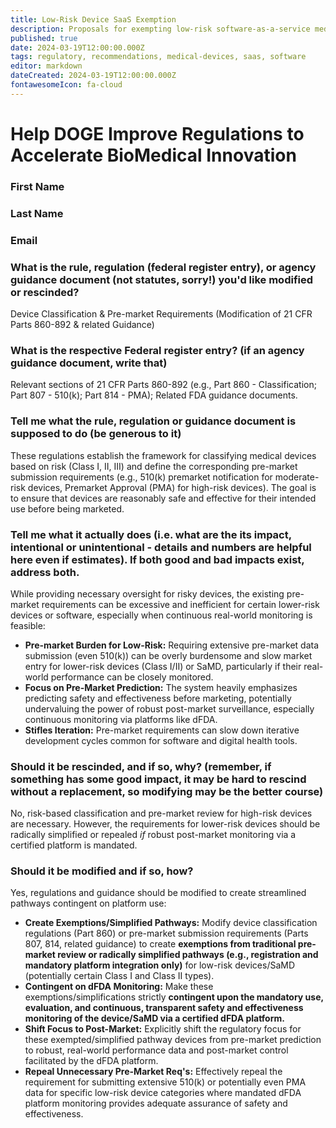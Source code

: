 ```yaml
---
title: Low-Risk Device SaaS Exemption
description: Proposals for exempting low-risk software-as-a-service medical devices from certain requirements
published: true
date: 2024-03-19T12:00:00.000Z
tags: regulatory, recommendations, medical-devices, saas, software
editor: markdown
dateCreated: 2024-03-19T12:00:00.000Z
fontawesomeIcon: fa-cloud
---
```


# Help DOGE Improve Regulations to Accelerate BioMedical Innovation

### First Name

### Last Name

### Email

### What is the rule, regulation (federal register entry), or agency guidance document (not statutes, sorry!) you'd like modified or rescinded?

Device Classification & Pre-market Requirements (Modification of 21 CFR Parts 860-892 & related Guidance)

### What is the respective Federal register entry? (if an agency guidance document, write that)

Relevant sections of 21 CFR Parts 860-892 (e.g., Part 860 - Classification; Part 807 - 510(k); Part 814 - PMA); Related FDA guidance documents.

### Tell me what the rule, regulation or guidance document is supposed to do (be generous to it)

These regulations establish the framework for classifying medical devices based on risk (Class I, II, III) and define the corresponding pre-market submission requirements (e.g., 510(k) premarket notification for moderate-risk devices, Premarket Approval (PMA) for high-risk devices). The goal is to ensure that devices are reasonably safe and effective for their intended use before being marketed.

### Tell me what it actually does (i.e. what are the its impact, intentional or unintentional - details and numbers are helpful here even if estimates). If both good and bad impacts exist, address both.

While providing necessary oversight for risky devices, the existing pre-market requirements can be excessive and inefficient for certain lower-risk devices or software, especially when continuous real-world monitoring is feasible:
*   **Pre-market Burden for Low-Risk:** Requiring extensive pre-market data submission (even 510(k)) can be overly burdensome and slow market entry for lower-risk devices (Class I/II) or SaMD, particularly if their real-world performance can be closely monitored.
*   **Focus on Pre-Market Prediction:** The system heavily emphasizes predicting safety and effectiveness before marketing, potentially undervaluing the power of robust post-market surveillance, especially continuous monitoring via platforms like dFDA.
*   **Stifles Iteration:** Pre-market requirements can slow down iterative development cycles common for software and digital health tools.

### Should it be rescinded, and if so, why? (remember, if something has some good impact, it may be hard to rescind without a replacement, so modifying may be the better course)

No, risk-based classification and pre-market review for high-risk devices are necessary. However, the requirements for lower-risk devices should be radically simplified or repealed *if* robust post-market monitoring via a certified platform is mandated.

### Should it be modified and if so, how?

Yes, regulations and guidance should be modified to create streamlined pathways contingent on platform use:
*   **Create Exemptions/Simplified Pathways:** Modify device classification regulations (Part 860) or pre-market submission requirements (Parts 807, 814, related guidance) to create **exemptions from traditional pre-market review or radically simplified pathways (e.g., registration and mandatory platform integration only)** for low-risk devices/SaMD (potentially certain Class I and Class II types).
*   **Contingent on dFDA Monitoring:** Make these exemptions/simplifications strictly **contingent upon the mandatory use, evaluation, and continuous, transparent safety and effectiveness monitoring of the device/SaMD via a certified dFDA platform.**
*   **Shift Focus to Post-Market:** Explicitly shift the regulatory focus for these exempted/simplified pathway devices from pre-market prediction to robust, real-world performance data and post-market control facilitated by the dFDA platform.
*   **Repeal Unnecessary Pre-Market Req's:** Effectively repeal the requirement for submitting extensive 510(k) or potentially even PMA data for specific low-risk device categories where mandated dFDA platform monitoring provides adequate assurance of safety and effectiveness. 